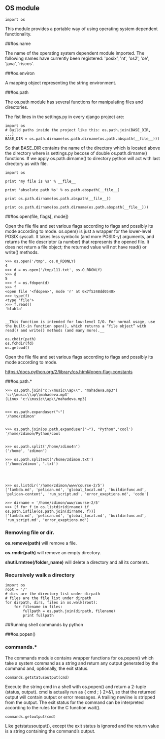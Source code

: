 ## OS module

    import os

This module provides a portable way of using operating system dependent functionality. 

###os.name

The name of the operating system dependent module imported. The following names have currently been registered: 'posix', 'nt', 'os2', 'ce', 'java', 'riscos'.

###os.environ

A mapping object representing the string environment.

###os.path


The os.path module has several functions for manipulating files and directories.


The fist lines in the settings.py in every django project are:

    import os
    # Build paths inside the project like this: os.path.join(BASE_DIR, ...)
    BASE_DIR = os.path.dirname(os.path.dirname(os.path.abspath(__file__)))

So that BASE_DIR contains the name of the directory which is located above the directory where is settings.py becose of double os.path.dirname() functions.
If we apply os.path.dirname() to directory python will act with last directory as with file.


    import os

    print 'my file is %s' % __file__

    print 'absolute path %s' % os.path.abspath(__file__)

    print os.path.dirname(os.path.abspath(__file__))

    print os.path.dirname(os.path.dirname(os.path.abspath(__file__)))


###os.open(file, flags[, mode])

Open the file file and set various flags according to flags and possibly its mode according to mode. 
os.open() is just a wrapper for the lower-level POSIX syscall. It takes less symbolic (and more POSIX-y) arguments, and returns the file descriptor (a number) that represents the opened file. It does not return a file object; the returned value will not have read() or write() methods.

    >>> os.open('/tmp', os.O_RDONLY)
    4
    >>> d = os.open('/tmp/111.txt', os.O_RDONLY)
    >>> d
    5
    >>> f = os.fdopen(d)
    >>> f
    <open file '<fdopen>', mode 'r' at 0x7f5248dd0540>
    >>> type(f)
    <type 'file'>
    >>> f.read()
    'blabla'


    __This function is intended for low-level I/O. For normal usage, use the built-in function open(), which returns a “file object” with read() and write() methods (and many more).__ 

    os.chdir(path)
    os.fchdir(fd)
    os.getcwd()
    

Open the file file and set various flags according to flags and possibly its mode according to mode.

https://docs.python.org/2/library/os.html#open-flag-constants

###os.path.*

    >>> os.path.join("c:\\music\\ap\\", "mahadeva.mp3") 
    'c:\\music\\ap\\mahadeva.mp3'
    (Linux 'c:\\music\\ap\\/mahadeva.mp3)


    >>> os.path.expanduser("~")
    '/home/zdimon'


    >>> os.path.join(os.path.expanduser("~"), "Python",'cool')
    '/home/zdimon/Python/cool


    >>> os.path.split('/home/zdimo4n')
    ('/home', 'zdimon')

    >>> os.path.splitext('/home/zdimon.txt')
    ('/home/zdimon', '.txt')




    >>> os.listdir('/home/zdimon/www/course-2/5')
    ['lambda.md', 'pelican.md', 'global_local.md', 'buildinfunc.md', 'pelican-content', 'run_script.md', 'error_exeptions.md', 'code']

    >>> dirname = '/home/zdimon/www/course-2/5'
    >>> [f for f in os.listdir(dirname) if os.path.isfile(os.path.join(dirname, f))]
    ['lambda.md', 'pelican.md', 'global_local.md', 'buildinfunc.md', 'run_script.md', 'error_exeptions.md']



### Removing file or dir.

**os.remove(path)** will remove a file.

**os.rmdir(path)** will remove an empty directory.

**shutil.rmtree(/folder_name)** will delete a directory and all its contents.

### Recursively walk a directory

    import os
    root = '/'
    # dirs are the directory list under dirpath
    # files are the file list under dirpath
    for dirpath, dirs, files in os.walk(root):
        for filename in files:
            fullpath = os.path.join(dirpath, filename)
            print fullpath


##Running shell commands by python

###os.popen()

### commands.*

The commands module contains wrapper functions for os.popen() which take a system command as a string and return any output generated by the command and, optionally, the exit status.


    commands.getstatusoutput(cmd)

Execute the string cmd in a shell with os.popen() and return a 2-tuple (status, output). cmd is actually run as { cmd ; } 2>&1, so that the returned output will contain output or error messages. A trailing newline is stripped from the output. The exit status for the command can be interpreted according to the rules for the C function wait().

    commands.getoutput(cmd)

Like getstatusoutput(), except the exit status is ignored and the return value is a string containing the command’s output.













